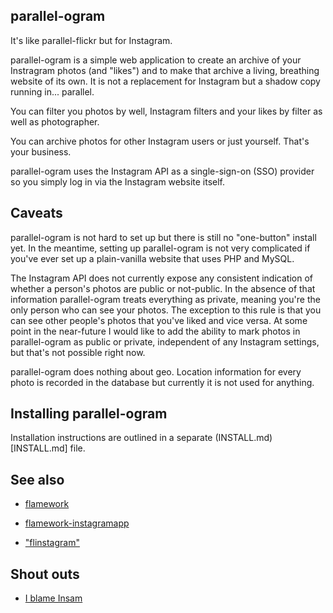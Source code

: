 parallel-ogram
--

It's like parallel-flickr but for Instagram.

parallel-ogram is a simple web application to create an archive of your
Instragram photos (and "likes") and to make that archive a living, breathing
website of its own. It is not a replacement for Instagram but a shadow copy
running in... parallel.

You can filter you photos by well, Instagram filters and your likes by filter as
well as photographer.

You can archive photos for other Instagram users or just yourself. That's your
business.

parallel-ogram uses the Instagram API as a single-sign-on (SSO) provider so you
simply log in via the Instagram website itself.

Caveats
--

parallel-ogram is not hard to set up but there is still no "one-button" install
yet. In the meantime, setting up parallel-ogram is not very complicated if you've
ever set up a plain-vanilla website that uses PHP and MySQL.

The Instagram API does not currently expose any consistent indication of whether
a person's photos are public or not-public. In the absence of that information
parallel-ogram treats everything as private, meaning you're the only person who can see your photos. The exception to this
rule is that you can see other people's photos that you've liked and vice
versa. At some point in the near-future I would like to add the ability to mark
photos 
in parallel-ogram as public or private, independent of any Instagram settings,
but that's not possible right now.

parallel-ogram does nothing about geo. Location information for every photo is
recorded in the database but currently 
it is not used for anything.

Installing parallel-ogram
--

Installation instructions are outlined in a separate (INSTALL.md)[INSTALL.md] file.

See also
--

* [flamework](https://github.com/straup/flamework)

* [flamework-instagramapp](https://github.com/straup/flamework-instagramapp)

* ["flinstagram"](https://gist.github.com/1926097)

Shout outs
--

* [I blame Insam](https://github.com/tominsam/instabackup)
